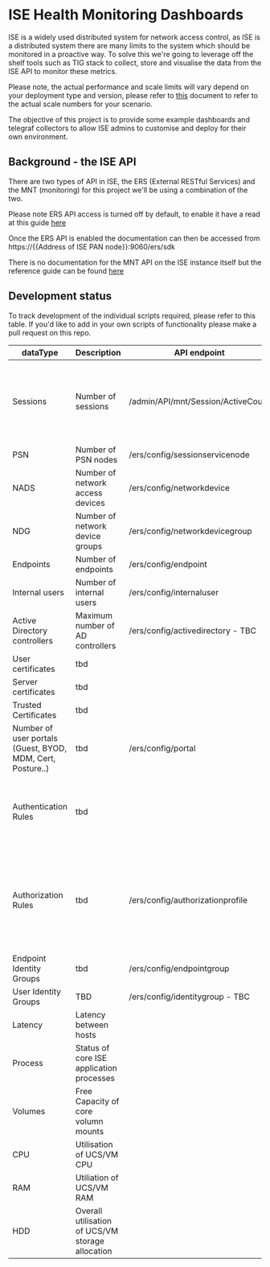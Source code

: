 # ISE Health Monitoring Dashboards

ISE is a widely used distributed system for network access control, as ISE is a distributed system there are many limits to the system which should be monitored in a proactive way. To solve this we're going to leverage off the shelf tools such as TIG stack to collect, store and visualise the data from the ISE API to monitor these metrics.

Please note, the actual performance and scale limits will vary depend on your deployment type and version, please refer to [this](https://community.cisco.com/t5/security-documents/ise-performance-amp-scale/ta-p/3642148#toc-hId-1185499862) document to refer to the actual scale numbers for your scenario.

The objective of this project is to provide some example dashboards and telegraf collectors to allow ISE admins to customise and deploy for their own environment.

## Background - the ISE API

There are two types of API in ISE, the ERS (External RESTful Services) and the MNT (monitoring) for this project we'll be using a combination of the two. 

Please note ERS API access is turned off by default, to enable it have a read at this guide [here](https://community.cisco.com/t5/security-documents/ise-ers-api-examples/ta-p/3622623) 

Once the ERS API is enabled the documentation can then be accessed from https://{{Address of ISE PAN node}}:9060/ers/sdk

There is no documentation for the MNT API on the ISE instance itself but the reference guide can be found [here](https://www.cisco.com/c/en/us/td/docs/security/ise/2-0/api_ref_guide/api_ref_book/ise_api_ref_ch1.html)

## Development status

To track development of the individual scripts required, please refer to this table. If you'd like to add in your own scripts of functionality please make a pull request on this repo.

| dataType | Description         | API endpoint                       | Complete | Limit (2.6)                                                  |
|----------|---------------------|------------------------------------|----------|--------------------------------------------------------------|
| Sessions | Number of sessions  | /admin/API/mnt/Session/ActiveCount | 🔴        | 2,000,000 - 3695 as PAN and MnT 500,000 -3595 as PAN and MnT |
| PSN      | Number of PSN nodes | /ers/config/sessionservicenode     | ✅        | 50                                                           |
| NADS     | Number of network access devices |/ers/config/networkdevice | ✅         | 100,000                                               |
| NDG      | Number of network device groups |/ers/config/networkdevicegroup | ✅         | 10,0000                                             |
| Endpoints | Number of endpoints | /ers/config/endpoint              |✅       | 2,000,000                                                           |
|  Internal users | Number of internal users | /ers/config/internaluser |✅          | 300,000                                         |
|  Active Directory controllers| Maximum number of AD controllers | /ers/config/activedirectory - TBC |✅       | 100                                                |
| User certificates  | tbd|                                    |🔴          | 1,000,000                                                          |
| Server certificates | tbd |                                    |🔴          | 1000                                                             |
| Trusted Certificates| tbd |                                    |🔴          | 1000                                                             |
| Number of user portals (Guest, BYOD, MDM, Cert, Posture..)| tbd |/ers/config/portal  |✅          | 600                                                    |
| Authentication Rules| tbd |                                    |🔴          | N/A (Simple Policy Mode) /1000 (Policy Set Mode)                                                                  |
| Authorization Rules | tbd |   /ers/config/authorizationprofile |✅          | N/A (Simple Policy Mode) / 3,000* (Policy Set Mode) with 3200 Authz profiles                                                                |
| Endpoint Identity Groups | tbd | /ers/config/endpointgroup  |✅          | 1000                                                        |
| User Identity Groups| TBD | /ers/config/identitygroup - TBC |✅          | 1000                                                             |
| Latency | Latency between hosts |                                    |🔴          | 300ms                                                      |
| Process | Status of core ISE application processes |                                    |🔴          | up/down                                                      |
| Volumes | Free Capacity of core volumn mounts |                                    |🔴          |                                                       |
| CPU | Utilisation of UCS/VM CPU |                                    |🔴          |                                                       |
| RAM | Utiliation of UCS/VM RAM |                                    |🔴          |                                                       |
| HDD | Overall utilisation of UCS/VM storage allocation |                                    |🔴          |                                                       |
